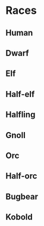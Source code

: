 # Races

## Human

## Dwarf

## Elf

## Half-elf

## Halfling

## Gnoll

## Orc

## Half-orc

## Bugbear

## Kobold


